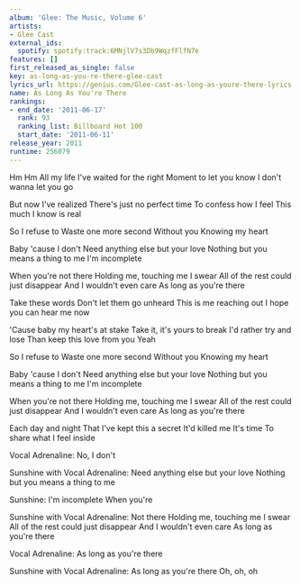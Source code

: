```yaml
---
album: 'Glee: The Music, Volume 6'
artists:
- Glee Cast
external_ids:
  spotify: spotify:track:6MNjlV7s3Db9WqzfFlfN7e
features: []
first_released_as_single: false
key: as-long-as-you-re-there-glee-cast
lyrics_url: https://genius.com/Glee-cast-as-long-as-youre-there-lyrics
name: As Long As You're There
rankings:
- end_date: '2011-06-17'
  rank: 93
  ranking_list: Billboard Hot 100
  start_date: '2011-06-11'
release_year: 2011
runtime: 256079
---
```

Hm
Hm
All my life
I've waited for the right
Moment to let you know
I don't wanna let you go

But now I've realized
There's just no perfect time
To confess how I feel
This much I know is real

So I refuse to
Waste one more second
Without you
Knowing my heart

Baby 'cause I don't
Need anything else but your love
Nothing but you means a thing to me
I'm incomplete

When you're not there
Holding me, touching me
I swear
All of the rest could just disappear
And I wouldn't even care
As long as you're there

Take these words
Don't let them go unheard
This is me reaching out
I hope you can hear me now

'Cause baby my heart's at stake
Take it, it's yours to break
I'd rather try and lose
Than keep this love from you
Yeah

So I refuse to
Waste one more second
Without you
Knowing my heart

Baby 'cause I don't
Need anything else but your love
Nothing but you means a thing to me
I'm incomplete

When you're not there
Holding me, touching me
I swear
All of the rest could just disappear
And I wouldn't even care
As long as you're there

Each day and night
That I've kept this a secret
It'd killed me
It's time
To share what I feel inside

Vocal Adrenaline:
No, I don't

Sunshine with Vocal Adrenaline:
Need anything else but your love
Nothing but you means a thing to me

Sunshine:
I'm incomplete
When you're

Sunshine with Vocal Adrenaline:
Not there
Holding me, touching me
I swear
All of the rest could just disappear
And I wouldn't even care
As long as you're there

Vocal Adrenaline:
As long as you're there

Sunshine with Vocal Adrenaline:
As long as you're there
Oh, oh, oh

